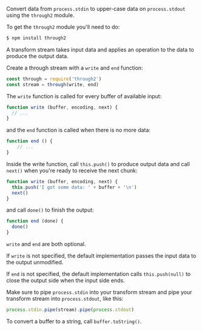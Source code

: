 Convert data from `process.stdin` to upper-case data on `process.stdout`
using the `through2` module.

To get the `through2` module you'll need to do:
```sh
$ npm install through2
```
A transform stream takes input data and applies an operation to the data to
produce the output data.

Create a through stream with a `write` and `end` function:

```js
const through = require('through2')
const stream = through(write, end)
```

The `write` function is called for every buffer of available input:

```js
function write (buffer, encoding, next) {
  // ...
}
```

and the `end` function is called when there is no more data:

```js
function end () {
    // ...
}
```

Inside the write function, call `this.push()` to produce output data and call
`next()` when you're ready to receive the next chunk:

```js
function write (buffer, encoding, next) {
  this.push('I got some data: ' + buffer + '\n')
  next()
}
```

and call `done()` to finish the output:

```js
function end (done) {
  done()
}
```

`write` and `end` are both optional.

If `write` is not specified, the default implementation passes the input data to
the output unmodified.

If `end` is not specified, the default implementation calls `this.push(null)`
to close the output side when the input side ends.

Make sure to pipe `process.stdin` into your transform stream
and pipe your transform stream into `process.stdout`, like this:

```js
process.stdin.pipe(stream).pipe(process.stdout)
```

To convert a buffer to a string, call `buffer.toString()`.

